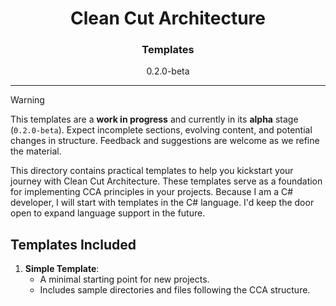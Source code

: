 <h1 align="center">Clean Cut Architecture</h1>
<h3 align="center">Templates</h3>
<p align="center">0.2.0-beta</p>

---

> [!WARNING]
> This templates are a **work in progress** and currently in its **alpha** stage (`0.2.0-beta`). Expect incomplete sections, evolving content, and potential changes in structure. Feedback and suggestions are welcome as we refine the material.

This directory contains practical templates to help you kickstart your journey with Clean Cut Architecture. These templates serve as a foundation for implementing CCA principles in your projects. Because I am a C# developer, I will start with templates in the C# language. I'd keep the door open to expand language support in the future.

## Templates Included

1. **Simple Template**:
   - A minimal starting point for new projects.
   - Includes sample directories and files following the CCA structure.
